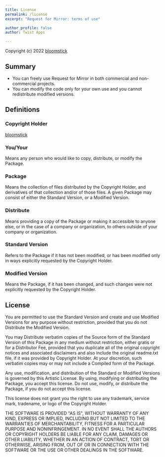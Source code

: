 ```yaml
---
title: License
permalink: /license
excerpt: "Request for Mirror: terms of use"

author_profile: false
author: Twist Apps

---
```


Copyright (c) 2022 [bloomstick](https://github.com/bloomstick)

## Summary

-   You can freely use Request for Mirror in both commercial and non-commercial projects.
-   You can modify the code only for your own use and you cannot redistribute modified versions.

## Definitions

### Copyright Holder

[bloomstick](https://github.com/bloomstick)

### You/Your

Means any person who would like to copy, distribute, or modify the Package.

### Package

Means the collection of files distributed by the Copyright Holder, and
derivatives of that collection and/or of those files. A given Package
may consist of either the Standard Version, or a Modified Version.

### Distribute

Means providing a copy of the Package or making it accessible to
anyone else, or in the case of a company or organization, to others
outside of your company or organization.

### Standard Version

Refers to the Package if it has not been modified, or has been
modified only in ways explicitly requested by the Copyright Holder.

### Modified Version

Means the Package, if it has been changed, and such changes were not
explicitly requested by the Copyright Holder.

## License

You are permitted to use the Standard Version and create and use
Modified Versions for any purpose without restriction, provided that you
do not Distribute the Modified Version.

You may Distribute verbatim copies of the Source form of the Standard
Version of this Package in any medium without restriction, either gratis
or for a Distributor Fee, provided that you duplicate all of the
original copyright notices and associated disclaimers and also include
the original readme.txt file, if it was provided by Copyright Holder. At
your discretion, such verbatim copies may or may not include a Compiled
form of the Package.

Any use, modification, and distribution of the Standard or Modified
Versions is governed by this Artistic License. By using, modifying or
distributing the Package, you accept this license. Do not use, modify,
or distribute the Package, if you do not accept this license.

This license does not grant you the right to use any trademark, service
mark, tradename, or logo of the Copyright Holder.

THE SOFTWARE IS PROVIDED "AS IS", WITHOUT WARRANTY OF ANY KIND, EXPRESS
OR IMPLIED, INCLUDING BUT NOT LIMITED TO THE WARRANTIES OF
MERCHANTABILITY, FITNESS FOR A PARTICULAR PURPOSE AND NONINFRINGEMENT.
IN NO EVENT SHALL THE AUTHORS OR COPYRIGHT HOLDERS BE LIABLE FOR ANY
CLAIM, DAMAGES OR OTHER LIABILITY, WHETHER IN AN ACTION OF CONTRACT,
TORT OR OTHERWISE, ARISING FROM, OUT OF OR IN CONNECTION WITH THE
SOFTWARE OR THE USE OR OTHER DEALINGS IN THE SOFTWARE.
